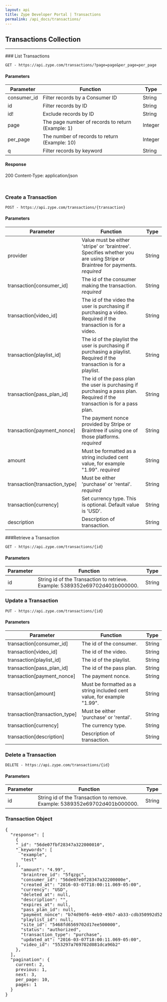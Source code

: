 ```yaml
---
layout: api
title: Zype Developer Portal | Transactions
permalink: /api_docs/transactions/
---
```


## Transactions Collection
<hr>
### List Transactions
<pre><code>GET - https://api.zype.com/transactions/?page=page&per_page=per_page
</code></pre>

#### Parameters

Parameter | Function | Type
--------- | -------- | ----
consumer_id   | Filter records by a Consumer ID | String
id        | Filter records by ID | String
id!       | Exclude records by ID | String
page | The page number of records to return (Example: 1) | Integer
per_page | The number of records to return (Example: 10) | Integer
q         | Filter records by keyword | String

#### Response
200
Content-Type: application/json


<pre><code>
</code></pre>

### Create a Transaction
<pre><code>POST - https://api.zype.com/transactions/{transaction}
</code></pre>

#### Parameters

Parameter | Function | Type
--------- | -------- | ----
provider | Value must be either 'stripe' or 'braintree'. Specifies whether you are using Stripe or Braintree for payments. *required* | String
transaction[consumer_id] | The id of the consumer making the transaction. *required* | String
transaction[video_id] | The id of the video the user is purchasing if purchasing a video. Required if the transaction is for a video. | String
transaction[playlist_id] | The id of the playlist the user is purchasing if purchasing a playlist. Required if the transaction is for a playlist. | String
transaction[pass_plan_id] | The id of the pass plan the user is purchasing if purchasing a pass plan. Required if the transaction is for a pass plan. | String
transaction[payment_nonce] | The payment nonce provided by Stripe or Braintree if using one of those platforms. *required* | String
amount | Must be formatted as a string included cent value, for example "1.99". *required* | String
transaction[transaction_type] | Must be either 'purchase' or 'rental'. *required* | String
transaction[currency] | Set currency type. This is optional. Default value is 'USD'. | String
description | Description of transaction. | String

###Retrieve a Transaction
<pre><code>GET - https://api.zype.com/transactions/{id}
</code></pre>

#### Parameters

Parameter | Function | Type
--------- | -------- | ----
id        | String id of the Transaction to retrieve. Example: 5389352e69702d401b000000. | String

### Update a Transaction
<pre><code>PUT - https://api.zype.com/transactions/{id}
</code></pre>

#### Parameters

Parameter | Function | Type
--------- | -------- | ----
transaction[consumer_id] | The id of the consumer. | String
transaction[video_id] | The id of the video. | String
transaction[playlist_id] | The id of the playlist. | String
transaction[pass_plan_id] | The id of the pass plan. | String
transaction[payment_nonce] | The payment nonce. | String
transaction[amount] | Must be formatted as a string included cent value, for example "1.99".| String
transaction[transaction_type] | Must be either 'purchase' or 'rental'. | String
transaction[currency] | The currency type. | String
transaction[description] | Description of transaction. | String

### Delete a Transaction
<pre><code>DELETE - https://api.zype.com/transactions/{id}
</code></pre>

#### Parameters

Parameter | Function | Type
--------- | -------- | ----
id        | String id of the Transaction to remove. Example: 5389352e69702d401b000000. | String

### Transaction Object

<pre>
{
  "response": [
    {
    "_id": "56de07fbf28347a322000010",
    "_keywords": [
      "example",
      "test"
    ],
      "amount": "4.99",
      "braintree_id": "5fqzgc",
      "consumer_id": "56de07e0f28347a32200000e",
      "created_at": "2016-03-07T18:00:11.069-05:00",
      "currency": "USD",
      "deleted_at": null,
      "description": "",
      "expires_at": null,
      "pass_plan_id": null,
      "payment_nonce": "b74d90f6-4eb9-49b7-ab33-cdb350992d52",
      "playlist_id": null,
      "site_id": "5468fd6569702d17ee500000",
      "status": "authorized",
      "transaction_type": "purchase",
      "updated_at": "2016-03-07T18:00:11.069-05:00",
      "video_id": "553297a769702d081dca96b2"
    },
  ],
  "pagination": {
    current: 2,
    previous: 1,
    next: 3,
    per_page: 10,
    pages: 1
  }
}
</pre>
